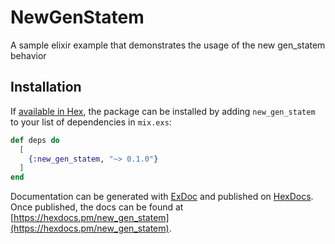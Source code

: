 # NewGenStatem

A sample elixir example that demonstrates the usage of the new gen_statem behavior

## Installation

If [available in Hex](https://hex.pm/docs/publish), the package can be installed
by adding `new_gen_statem` to your list of dependencies in `mix.exs`:

```elixir
def deps do
  [
    {:new_gen_statem, "~> 0.1.0"}
  ]
end
```

Documentation can be generated with [ExDoc](https://github.com/elixir-lang/ex_doc)
and published on [HexDocs](https://hexdocs.pm). Once published, the docs can
be found at [https://hexdocs.pm/new_gen_statem](https://hexdocs.pm/new_gen_statem).

